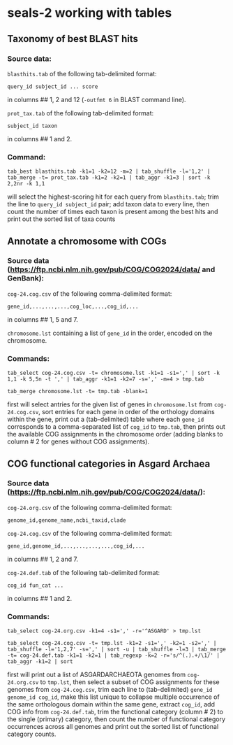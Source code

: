 # seals-2 working with tables
## Taxonomy of best BLAST hits
### Source data:
`blasthits.tab` of the following tab-delimited format:
```
query_id subject_id ... score
```
in columns \## 1, 2 and 12 (`-outfmt 6` in BLAST command line).

`prot_tax.tab` of the following tab-delimited format:
```
subject_id taxon
```
in columns \## 1 and 2.
### Command:
```
tab_best blasthits.tab -k1=1 -k2=12 -m=2 | tab_shuffle -l='1,2' | tab_merge -t= prot_tax.tab -k1=2 -k2=1 | tab_aggr -k1=3 | sort -k 2,2nr -k 1,1
```
will select the highest-scoring hit for each query from `blasthits.tab`; trim the line to `query_id subject_id` pair; add taxon data to every line, then count the number of times each taxon is present among the best hits and print out the sorted list of taxa counts

## Annotate a chromosome with COGs
### Source data (https://ftp.ncbi.nlm.nih.gov/pub/COG/COG2024/data/ and GenBank):
`cog-24.cog.csv` of the following comma-delimited format:
```
gene_id,...,...,...,cog_loc,...,cog_id,...
```
in columns \## 1, 5 and 7.

`chromosome.lst` containing a list of `gene_id` in the order, encoded on the chromosome.
### Commands:
```
tab_select cog-24.cog.csv -t= chromosome.lst -k1=1 -s1=',' | sort -k 1,1 -k 5,5n -t ',' | tab_aggr -k1=1 -k2=7 -s=',' -m=4 > tmp.tab

tab_merge chromosome.lst -t= tmp.tab -blank=1
```
first will select antries for the given list of genes in `chromosome.lst` from `cog-24.cog.csv`, sort entries for each gene in order of the orthology domains within the gene, print out a (tab-delimited) table where each `gene_id` corresponds to a comma-separated list of `cog_id` to `tmp.tab`, then prints out the available COG assignments in the chromosome order (adding blanks to column \# 2 for genes without COG assignments).

## COG functional categories in Asgard Archaea
### Source data (https://ftp.ncbi.nlm.nih.gov/pub/COG/COG2024/data/):
`cog-24.org.csv` of the following comma-delimited format:
```
genome_id,genome_name,ncbi_taxid,clade
```
`cog-24.cog.csv` of the following comma-delimited format:
```
gene_id,genome_id,...,...,...,...,cog_id,...
```
in columns \## 1, 2 and 7.

`cog-24.def.tab` of the following tab-delimited format:
```
cog_id fun_cat ...
```
in columns \## 1 and 2.
### Commands:
```
tab_select cog-24.org.csv -k1=4 -s1=',' -r='^ASGARD' > tmp.lst

tab_select cog-24.cog.csv -t= tmp.lst -k1=2 -s1=',' -k2=1 -s2=',' | tab_shuffle -l='1,2,7' -s=',' | sort -u | tab_shuffle -l=3 | tab_merge -t= cog-24.def.tab -k1=1 -k2=1 | tab_regexp -k=2 -r='s/^(.).+/\1/' | tab_aggr -k1=2 | sort
```
first will print out a list of ASGARDARCHAEOTA genomes from `cog-24.org.csv` to `tmp.lst`, then select a subset of COG assignments for these genomes from `cog-24.cog.csv`, trim each line to (tab-delimited) `gene_id genome_id cog_id`, make this list unique to collapse multiple occurrence of the same orthologous domain within the same gene, extract `cog_id`, add COG info from `cog-24.def.tab`, trim the functional category (column \# 2) to the single (primary) category, then count the number of functional category occurrences across all genomes and print out the sorted list of functional category counts.
